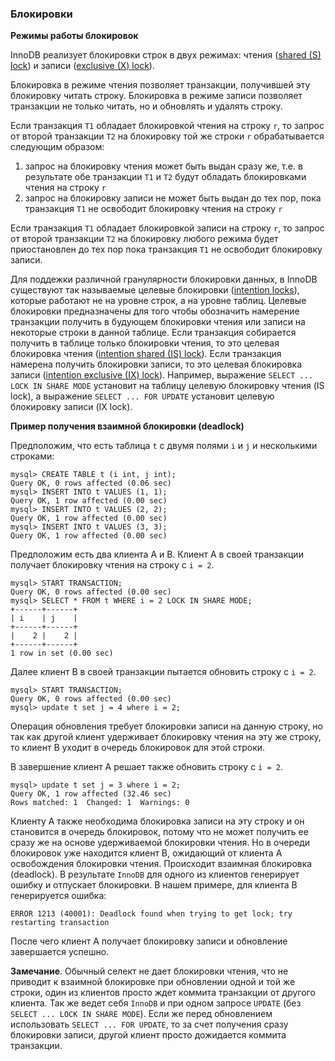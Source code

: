 ### Блокировки

**Режимы работы блокировок**

InnoDB реализует блокировки строк в двух режимах: чтения ([shared (S) lock](http://dev.mysql.com/doc/refman/5.7/en/glossary.html#glos_shared_lock)) и записи ([exclusive (X) lock](http://dev.mysql.com/doc/refman/5.7/en/glossary.html#glos_exclusive_lock)).

Блокировка в режиме чтения позволяет транзакции, получившей эту блокировку читать строку. Блокировка в режиме записи позволяет транзакции не только читать, но и обновлять и удалять строку.

Если транзакция `T1` обладает блокировкой чтения на строку `r`, то запрос от второй транзакции `T2` на блокировку той же строки `r` обрабатывается следующим образом:

1. запрос на блокировку чтения может быть выдан сразу же, т.е. в результате обе транзакции `T1` и `T2` будут обладать блокировками чтения на строку `r`
2. запрос на блокировку записи не может быть выдан до тех пор, пока транзакция `T1` не освободит блокировку чтения на строку `r`

Если транзакция `T1` обладает блокировкой записи на строку `r`, то запрос от второй транзакции `T2` на блокировку любого режима будет приостановлен до тех пор пока транзакция `T1` не освободит блокировку записи.

Для поддежки различной гранулярности блокировки данных, в InnoDB существуют так называемые целевые блокировки ([intention locks](http://dev.mysql.com/doc/refman/5.7/en/glossary.html#glos_intention_lock)), которые работают не на уровне строк, а на уровне таблиц. Целевые блокировки предназначены для того чтобы обозначить намерение транзакции получить в будующем блокировки чтения или записи на некоторые строки в данной таблице. Если транзакция собирается получить в таблице только блокировки чтения, то это целевая блокировка чтения ([intention shared (IS) lock](http://dev.mysql.com/doc/refman/5.7/en/glossary.html#glos_intention_shared_lock)). Если транзакция намерена получить блокировки записи, то это целевая блокировка записи ([intention exclusive (IX) lock](http://dev.mysql.com/doc/refman/5.7/en/glossary.html#glos_intention_exclusive_lock)). Например, выражение `SELECT ... LOCK IN SHARE MODE` установит на таблицу целевую блокировку чтения (IS lock), а выражение `SELECT ... FOR UPDATE` установит целевую блокировку записи (IX lock).

**Пример получения взаимной блокировки (deadlock)**

Предположим, что есть таблица `t` с двумя полями `i` и `j` и несколькими строками:

```
mysql> CREATE TABLE t (i int, j int);
Query OK, 0 rows affected (0.06 sec)
mysql> INSERT INTO t VALUES (1, 1);
Query OK, 1 row affected (0.00 sec)
mysql> INSERT INTO t VALUES (2, 2);
Query OK, 1 row affected (0.00 sec)
mysql> INSERT INTO t VALUES (3, 3);
Query OK, 1 row affected (0.00 sec)
```

Предположим есть два клиента А и В. Клиент А в своей транзакции получает блокировку чтения на строку с `i = 2`.

```
mysql> START TRANSACTION;
Query OK, 0 rows affected (0.00 sec)
mysql> SELECT * FROM t WHERE i = 2 LOCK IN SHARE MODE;
+------+------+
| i    | j    |
+------+------+
|    2 |    2 |
+------+------+
1 row in set (0.00 sec)
```

Далее клиент В в своей транзакции пытается обновить строку с `i = 2`.

```
mysql> START TRANSACTION;
Query OK, 0 rows affected (0.00 sec)
mysql> update t set j = 4 where i = 2;
```

Операция обновления требует блокировки записи на данную строку, но так как другой клиент удерживает блокировку чтения на эту же строку, то клиент В уходит в очередь блокировок для этой строки.

В завершение клиент А решает также обновить строку с `i = 2`.

```
mysql> update t set j = 3 where i = 2;
Query OK, 1 row affected (32.46 sec)
Rows matched: 1  Changed: 1  Warnings: 0
```

Клиенту А также необходима блокировка записи на эту строку и он становится в очередь блокировок, потому что не может получить ее сразу же на основе удерживаемой блокировки чтения. Но в очереди блокировок уже находится клиент В, ожидающий от клиента А освобождения блокировки чтения. Происходит взаимная блокировка (deadlock). В результате `InnoDB` для одного из клиентов генерирует ошибку и отпускает блокировки. В нашем примере, для клиента В генерируется ошибка:

`ERROR 1213 (40001): Deadlock found when trying to get lock; try restarting transaction`

После чего клиент А получает блокировку записи и обновление завершается успешно.

**Замечание**. Обычный селект не дает блокировки чтения, что не приводит к взаимной блокировке при обновлении одной и той же строки, один из клиентов просто ждет коммита транзакции от другого клиента. Так же ведет себя `InnoDB` и при одном запросе `UPDATE` (без `SELECT ... LOCK IN SHARE MODE`). Если же перед обновлением использовать `SELECT ... FOR UPDATE`, то за счет получения сразу блокировки записи, другой клиент просто дожидается коммита транзакции.
